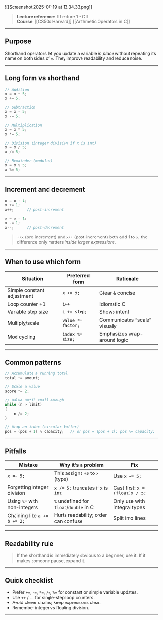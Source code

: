 ![[Screenshot 2025-07-19 at 13.34.33.png]]

> **Lecture reference:** [[Lecture 1 - C]]  
> **Course:** [[CS50x Harvard]]
> [[Arithmetic Operators in C]]

---

## Purpose

Shorthand operators let you update a variable *in place* without repeating its name on both sides of `=`. They improve readability and reduce noise.

---

## Long form vs shorthand

```c
// Addition
x = x + 5;
x += 5;

// Subtraction
x = x - 5;
x -= 5;

// Multiplication
x = x * 5;
x *= 5;

// Division (integer division if x is int)
x = x / 5;
x /= 5;

// Remainder (modulus)
x = x % 5;
x %= 5;
```

---

## Increment and decrement

```c
x = x + 1;
x += 1;
x++;      // post-increment

x = x - 1;
x -= 1;
x--;      // post-decrement
```

> `++x` (pre-increment) and `x++` (post-increment) both add 1 to `x`; the difference only matters *inside larger expressions*.

---

## When to use which form

| Situation | Preferred form | Rationale |
|-----------|----------------|-----------|
| Simple constant adjustment | `x += 5;` | Clear & concise |
| Loop counter +1            | `i++`     | Idiomatic C |
| Variable step size         | `i += step;` | Shows intent |
| Multiply/scale             | `value *= factor;` | Communicates “scale” visually |
| Mod cycling                | `index %= size;` | Emphasizes wrap-around logic |

---

## Common patterns

```c
// Accumulate a running total
total += amount;

// Scale a value
score *= 2;

// Halve until small enough
while (n > limit)
{
    n /= 2;
}

// Wrap an index (circular buffer)
pos = (pos + 1) % capacity;   // or pos = (pos + 1); pos %= capacity;
```

---

## Pitfalls

| Mistake | Why it’s a problem | Fix |
|---------|--------------------|-----|
| `x =+ 5;` | This assigns `+5` to `x` (typo) | Use `x += 5;` |
| Forgetting integer division | `x /= 5;` truncates if `x` is `int` | Cast first: `x = (float)x / 5;` |
| Using `%=` with non-integers | `%` undefined for `float`/`double` in C | Only use with integral types |
| Chaining like `a += b += 2;` | Hurts readability; order can confuse | Split into lines |

---

## Readability rule

> If the shorthand is immediately obvious to a beginner, use it. If it makes someone pause, expand it.

---

## Quick checklist

- Prefer `+=`, `-=`, `*=`, `/=`, `%=` for constant or simple variable updates.
- Use `++` / `--` for single-step loop counters.
- Avoid clever chains; keep expressions clear.
- Remember integer vs floating division.

---